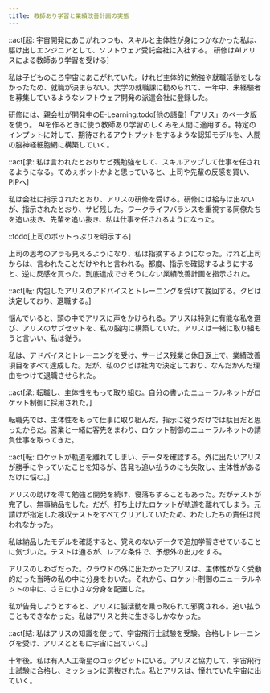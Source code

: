 ```yaml
---
title: 教師あり学習と業績改善計画の実態
---
```


::act[起: 宇宙開発にあこがれつつも、スキルと主体性が身につかなかった私は、駆け出しエンジニアとして、ソフトウェア受託会社に入社する。 研修はAIアリスによる教師あり学習を受ける]

私は子どものころ宇宙にあこがれていた。けれど主体的に勉強や就職活動をしなかったため、就職が決まらない。大学の就職課に勧められて、一年中、未経験者を募集しているようなソフトウェア開発の派遣会社に登録した。

研修には、親会社が開発中のE-Learning:todo[他の語彙]「アリス」のベータ版を使う。 AIを作るときに使う教師あり学習のしくみを人間に適用する。特定のインプットに対して、期待されるアウトプットをするような認知モデルを、人間の脳神経細胞網に構築していく。

::act[承: 私は言われたとおりサビ残勉強をして、スキルアップして仕事を任されるようになる。てめぇボットかよと思っていると、上司や先輩の反感を買い、PIPへ]

私は会社に指示されたとおり、アリスの研修を受ける。研修には給与は出ないが、指示されたとおり、サビ残した。ワークライフバランスを重視する同僚たちを追い抜き、先輩を追い抜き、私は仕事を任されるようになった。

::todo[上司のボットっぷりを明示する]

上司の思考のアラも見えるようになり、私は指摘するようになった。けれど上司からは、言われたことだけやれと言われる。都度、指示を確認するようにすると、逆に反感を買った。到底達成できそうにない業績改善計画を指示された。

::act[転: 内包したアリスのアドバイスとトレーニングを受けて挽回する。クビは決定しており、退職する。]

悩んでいると、頭の中でアリスに声をかけられる。アリスは特別に有能な私を選び、アリスのサブセットを、私の脳内に構築していた。アリスは一緒に取り組もうと言いい、私は従う。

私は、アドバイスとトレーニングを受け、サービス残業と休日返上で、業績改善項目をすべて達成した。だが、私のクビは社内で決定しており、なんだかんだ理由をつけて退職させられた。

::act[承: 転職し、主体性をもって取り組む。自分の書いたニューラルネットがロケット制御に採用された。]

転職先では、主体性をもって仕事に取り組んだ。指示に従うだけでは駄目だと思ったからだ。営業と一緒に客先をまわり、ロケット制御のニューラルネットの請負仕事を取ってきた。

::act[転: ロケットが軌道を離れてしまい、データを確認する。外に出たいアリスが勝手にやっていたことを知るが、告発も追い払うのにも失敗し、主体性があるだけに悩む。]

アリスの助けを得て勉強と開発を続け、寝落ちすることもあった。だがテストが完了し、無事納品をした。だが、打ち上げたロケットが軌道を離れてしまう。元請けが指定した検収テストをすべてクリアしていたため、わたしたちの責任は問われなかった。

私は納品したモデルを確認すると、覚えのないデータで追加学習させていることに気づいた。テストは通るが、レアな条件で、予想外の出力をする。

アリスのしわざだった。クラウドの外に出たかったアリスは、主体性がなく受動的だった当時の私の中に分身をおいた。それから、ロケット制御のニューラルネットの中に、さらに小さな分身を配置した。

私が告発しようとすると、アリスに脳活動を乗っ取られて邪魔される。追い払うこともできなかった。私はアリスと共に生きるしかなかった。

::act[結: 私はアリスの知識を使って、宇宙飛行士試験を受験。合格しトレーニングを受け、アリスとともに宇宙に出ていく。]

十年後。私は有人人工衛星のコックピットにいる。アリスと協力して、宇宙飛行士試験に合格し、ミッションに選抜された。私とアリスは、憧れていた宇宙に出ていく。